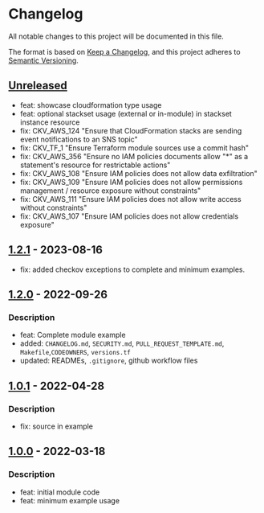 # Changelog
All notable changes to this project will be documented in this file.

The format is based on [Keep a Changelog](https://keepachangelog.com/en/1.0.0/),
and this project adheres to [Semantic Versioning](https://semver.org/spec/v2.0.0.html).

## [Unreleased]
- feat: showcase cloudformation type usage
- feat: optional stackset usage (external or in-module) in stackset instance resource
- fix: CKV_AWS_124 "Ensure that CloudFormation stacks are sending event notifications to an SNS topic"
- fix: CKV_TF_1 "Ensure Terraform module sources use a commit hash"
- fix: CKV_AWS_356  "Ensure no IAM policies documents allow "*" as a statement's resource for restrictable actions"
- fix: CKV_AWS_108 "Ensure IAM policies does not allow data exfiltration"
- fix: CKV_AWS_109 "Ensure IAM policies does not allow permissions management / resource exposure without constraints"
- fix: CKV_AWS_111 "Ensure IAM policies does not allow write access without constraints"
- fix: CKV_AWS_107 "Ensure IAM policies does not allow credentials exposure"

## [1.2.1] - 2023-08-16
- fix: added checkov exceptions to complete and minimum examples.

## [1.2.0] - 2022-09-26
### Description
- feat: Complete module example
- added: `CHANGELOG.md`, `SECURITY.md`, `PULL_REQUEST_TEMPLATE.md`, `Makefile`,`CODEOWNERS`, `versions.tf`
- updated: READMEs, `.gitignore`, github workflow files

## [1.0.1] - 2022-04-28
### Description
- fix: source in example

## [1.0.0] - 2022-03-18
### Description
- feat: initial module code
- feat: minimum example usage

[Unreleased]: https://github.com/boldlink/terraform-aws-cloudformation/compare/1.2.0...HEAD

[1.2.1]: https://github.com/boldlink/terraform-aws-cloudformation/releases/tag/1.2.1
[1.2.0]: https://github.com/boldlink/terraform-aws-cloudformation/releases/tag/1.2.0
[1.0.1]: https://github.com/boldlink/terraform-aws-cloudformation/releases/tag/1.0.1
[1.0.0]: https://github.com/boldlink/terraform-aws-cloudformation/releases/tag/1.0.0
